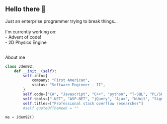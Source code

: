 <h2>Hello there 👋 </h2> 
<div align="left">
  Just an enterprise programmer trying to break things... <br>
  <br>
    I'm currently working on:  <br>
          - Advent of code!      <br>
          - 2D Physics Engine       <br>
</div>
<br>


About me 
```python
class Jdem92:
    def __init__(self):
        self.info={
            company: "First American",
            status: "Software Engineer - II",
        }
        self.code=["C#", "Javascript", "C++", "python", "T-SQL", "PL/SQL", "Powershell", "VB.Net", "HTML", "CSS"]
        self.tools=[".NET", "ASP.NET", "jQuery", "Ajax", "NUnit", "SignalR", "RxJS"]
        self.titles=["Professional stack overflow researcher"]
        #self.quoteOfTheWeek = ""
        
me = Jdem92()
```


<!--
**Jdem92/Jdem92** is a ✨ _special_ ✨ repository because its `README.md` (this file) appears on your GitHub profile.

Here are some ideas to get you started:

- 🔭 I’m currently working on ...
- 🌱 I’m currently learning ...
- 👯 I’m looking to collaborate on ...
- 🤔 I’m looking for help with ...
- 💬 Ask me about ...
- 📫 How to reach me: ...
- 😄 Pronouns: ...
- ⚡ Fun fact: ...
-->
